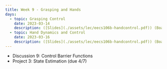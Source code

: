 ```yaml
---
title: Week 9 - Grasping and Hands
days:
  - topic: Grasping Control
    date: 2023-03-14
    description: ([Slides](./assets/lec/eecs106b-handcontrol.pdf)) (Boardwork) (Video) 
  - topic: Hand Dynamics and Control
    date: 2023-03-16
    description: ([Slides](./assets/lec/eecs106b-handcontrol.pdf)) (Boardwork) (Video) 
---
```


- Discussion 9: Control Barrier Functions
- Project 3: State Estimation (due 4/7)

<a id="Week10"></a>
